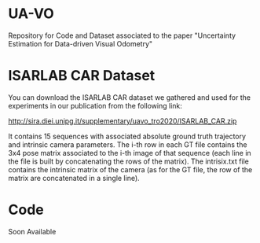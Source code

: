 # UA-VO
Repository for Code and Dataset associated to the paper "Uncertainty Estimation for Data-driven Visual Odometry"

# ISARLAB CAR Dataset

You can download the ISARLAB CAR dataset we gathered and used for the experiments in our publication from the following link:

http://sira.diei.unipg.it/supplementary/uavo_tro2020/ISARLAB_CAR.zip

It contains 15 sequences with associated absolute ground truth trajectory and intrinsic camera parameters. The i-th row in each GT file contains the 3x4 pose matrix associated to the i-th image of that sequence (each line in the file is built by concatenating the rows of the matrix). The intrisix.txt file contains the intrinsic matrix of the camera (as for the GT file, the row of the matrix are concatenated in a single line).

# Code

Soon Available
